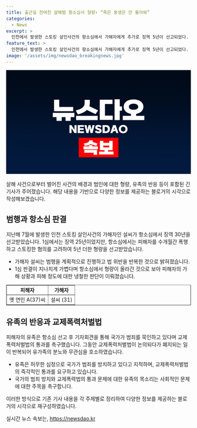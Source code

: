 ```yaml
---
title: 출근길 전여친 살해범 항소심서 형량↑ “죽은 동생은 안 돌아와”
categories:
  - News
excerpt: >
  인천에서 발생한 스토킹 살인사건의 항소심에서 가해자에게 추가로 징역 5년이 선고되었다. 피해자의 유족은 국가가 범죄를 방치한 것으로 지적하며, 교제폭력처벌법의 신속한 통과를 촉구했다. 합의를 무시하고 스토킹을 지속한 가해자의 잔혹한 범행과 피해자의 비명을 무시한 행위가 양형을 더 엄격하게 한 이유로 거론되었다. 관련하여 피해자의 가해자에 대한 항소심 선고 관련 기자회견도 이어졌다.
feature_text: >
  인천에서 발생한 스토킹 살인사건의 항소심에서 가해자에게 추가로 징역 5년이 선고되었다. 피해자의 유족은 국가가 범죄를 방치한 것으로 지적하며, 교제폭력처벌법의 신속한 통과를 촉구했다. 합의를 무시하고 스토킹을 지속한 가해자의 잔혹한 범행과 피해자의 비명을 무시한 행위가 양형을 더 엄격하게 한 이유로 거론되었다. 관련하여 피해자의 가해자에 대한 항소심 선고 관련 기자회견도 이어졌다.
image: '/assets/img/newsdao_breakingnews.jpg'
---
```


<p><img src="/assets/img/newsdao_breakingnews.jpg" alt="cryptoinkorea 속보" /></p>

<p>살해 사건으로부터 벌어진 사건의 배경과 범인에 대한 형량, 유족의 반응 등이 포함된 긴 기사가 주어졌습니다. 해당 내용을 기반으로 다양한 정보를 제공하는 블로거의 시각으로 작성해보겠습니다.</p>

<h2 data-ke-size="size26">범행과 항소심 판결</h2>

<p data-ke-size="size16">지난해 7월에 발생한 인천 스토킹 살인사건의 가해자인 설씨가 항소심에서 징역 30년을 선고받았습니다. 1심에서는 징역 25년이었지만, 항소심에서는 피해자를 수개월간 폭행하고 스토킹한 혐의를 고려하여 5년 더한 형량을 선고받았습니다.</p>

<ul>
<li>가해자 설씨는 범행을 계획적으로 진행하고 법 위반을 반복한 것으로 밝혀졌습니다.</li>
<li>1심 판결이 지나치게 가볍다며 항소심에서 형량이 올라간 것으로 보아 피해자의 가해 상황과 피해 정도에 대한 냉철한 판단이 이뤄졌습니다.</li>
</ul>

<table style="width: 100%;" border="1">
<tbody>
<tr>
<td style="text-align: center; height: 17px;"><b>피해자</b></td>
<td style="text-align: center; height: 17px;"><b>가해자</b></td>
</tr>
<tr>
<td style="text-align: center;">옛 연인 A(37)씨</td>
<td style="text-align: center;">설씨 (31)</td>
</tr>
</tbody>
</table>

<h2 data-ke-size="size26">유족의 반응과 교제폭력처벌법</h2>

<p data-ke-size="size16">피해자의 유족은 항소심 선고 후 기자회견을 통해 국가가 범죄를 묵인하고 있다며 교제폭력처벌법의 통과를 촉구했습니다. 그동안 교제폭력처벌법이 논의되다가 폐지되는 일이 반복되어 유가족의 분노와 무관심을 호소하였습니다.</p>

<ul>
<li>유족은 허무한 심정으로 국가가 범죄를 방치하고 있다고 지적하며, 교제폭력처벌법의 즉각적인 통과를 요구하고 있습니다.</li>
<li>국가의 범죄 방치와 교제폭력법의 통과 문제에 대한 유족의 목소리는 사회적인 문제에 대한 주목을 촉구합니다.</li>
</ul>

<p>이러한 방식으로 기존 기사 내용을 각 주제별로 정리하여 다양한 정보를 제공하는 블로거의 시각으로 재구성하였습니다.</p>
실시간 뉴스 속보는, <a href="https://newsdao.kr" rel="dofollow">https://newsdao.kr</a>



